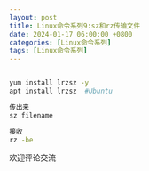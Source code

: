```yaml
---
layout: post
title: Linux命令系列9:sz和rz传输文件
date: 2024-01-17 06:00:00 +0800
categories: [Linux命令系列]
tags: [Linux命令系列]
---
```


```bash

yum install lrzsz -y
apt install lrzsz  #Ubuntu

传出来
sz filename

接收
rz -be

```

欢迎评论交流